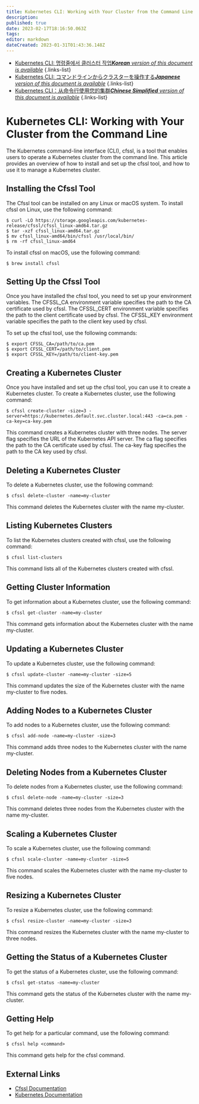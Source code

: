 ```yaml
---
title: Kubernetes CLI: Working with Your Cluster from the Command Line
description: 
published: true
date: 2023-02-17T18:16:50.063Z
tags: 
editor: markdown
dateCreated: 2023-01-31T01:43:36.148Z
---
```


- [Kubernetes CLI: 명령줄에서 클러스터 작업***Korean** version of this document is available*](/ko/Knowledge-base/Kubernetes/kubernetes-cli-working-with-your-cluster-from-the-command-line)
{.links-list}
- [Kubernetes CLI: コマンドラインからクラスターを操作する***Japanese** version of this document is available*](/ja/Knowledge-base/Kubernetes/kubernetes-cli-working-with-your-cluster-from-the-command-line)
{.links-list}
- [Kubernetes CLI：从命令行使用您的集群***Chinese Simplified** version of this document is available*](/zh/Knowledge-base/Kubernetes/kubernetes-cli-working-with-your-cluster-from-the-command-line)
{.links-list}

    

# Kubernetes CLI: Working with Your Cluster from the Command Line

The Kubernetes command-line interface (CLI), cfssl, is a tool that enables users to operate a Kubernetes cluster from the command line. This article provides an overview of how to install and set up the cfssl tool, and how to use it to manage a Kubernetes cluster.

## Installing the Cfssl Tool

The Cfssl tool can be installed on any Linux or macOS system. To install cfssl on Linux, use the following command:

```
$ curl -LO https://storage.googleapis.com/kubernetes-release/cfssl/cfssl_linux-amd64.tar.gz
$ tar -xzf cfssl_linux-amd64.tar.gz
$ mv cfssl_linux-amd64/bin/cfssl /usr/local/bin/
$ rm -rf cfssl_linux-amd64
```

To install cfssl on macOS, use the following command:

```
$ brew install cfssl
```

## Setting Up the Cfssl Tool

Once you have installed the cfssl tool, you need to set up your environment variables. The CFSSL_CA environment variable specifies the path to the CA certificate used by cfssl. The CFSSL_CERT environment variable specifies the path to the client certificate used by cfssl. The CFSSL_KEY environment variable specifies the path to the client key used by cfssl.

To set up the cfssl tool, use the following commands:

```
$ export CFSSL_CA=/path/to/ca.pem
$ export CFSSL_CERT=/path/to/client.pem
$ export CFSSL_KEY=/path/to/client-key.pem
```

## Creating a Kubernetes Cluster

Once you have installed and set up the cfssl tool, you can use it to create a Kubernetes cluster. To create a Kubernetes cluster, use the following command:

```
$ cfssl create-cluster -size=3 -server=https://kubernetes.default.svc.cluster.local:443 -ca=ca.pem -ca-key=ca-key.pem
```

This command creates a Kubernetes cluster with three nodes. The server flag specifies the URL of the Kubernetes API server. The ca flag specifies the path to the CA certificate used by cfssl. The ca-key flag specifies the path to the CA key used by cfssl.

## Deleting a Kubernetes Cluster

To delete a Kubernetes cluster, use the following command:

```
$ cfssl delete-cluster -name=my-cluster
```

This command deletes the Kubernetes cluster with the name my-cluster.

## Listing Kubernetes Clusters

To list the Kubernetes clusters created with cfssl, use the following command:

```
$ cfssl list-clusters
```

This command lists all of the Kubernetes clusters created with cfssl.

## Getting Cluster Information

To get information about a Kubernetes cluster, use the following command:

```
$ cfssl get-cluster -name=my-cluster
```

This command gets information about the Kubernetes cluster with the name my-cluster.

## Updating a Kubernetes Cluster

To update a Kubernetes cluster, use the following command:

```
$ cfssl update-cluster -name=my-cluster -size=5
```

This command updates the size of the Kubernetes cluster with the name my-cluster to five nodes.

## Adding Nodes to a Kubernetes Cluster

To add nodes to a Kubernetes cluster, use the following command:

```
$ cfssl add-node -name=my-cluster -size=3
```

This command adds three nodes to the Kubernetes cluster with the name my-cluster.

## Deleting Nodes from a Kubernetes Cluster

To delete nodes from a Kubernetes cluster, use the following command:

```
$ cfssl delete-node -name=my-cluster -size=3
```

This command deletes three nodes from the Kubernetes cluster with the name my-cluster.

## Scaling a Kubernetes Cluster

To scale a Kubernetes cluster, use the following command:

```
$ cfssl scale-cluster -name=my-cluster -size=5
```

This command scales the Kubernetes cluster with the name my-cluster to five nodes.

## Resizing a Kubernetes Cluster

To resize a Kubernetes cluster, use the following command:

```
$ cfssl resize-cluster -name=my-cluster -size=3
```

This command resizes the Kubernetes cluster with the name my-cluster to three nodes.

## Getting the Status of a Kubernetes Cluster

To get the status of a Kubernetes cluster, use the following command:

```
$ cfssl get-status -name=my-cluster
```

This command gets the status of the Kubernetes cluster with the name my-cluster.

## Getting Help

To get help for a particular command, use the following command:

```
$ cfssl help <command>
```

This command gets help for the cfssl command.

## External Links

- [Cfssl Documentation](https://pkg.go.dev/mod/github.com/cloudflare/cfssl?tab=doc)
- [Kubernetes Documentation](https://kubernetes.io/docs/home/)